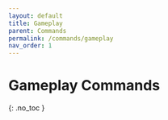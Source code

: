 ```yaml
---
layout: default
title: Gameplay
parent: Commands
permalink: /commands/gameplay
nav_order: 1
---
```


# Gameplay Commands
{: .no_toc }